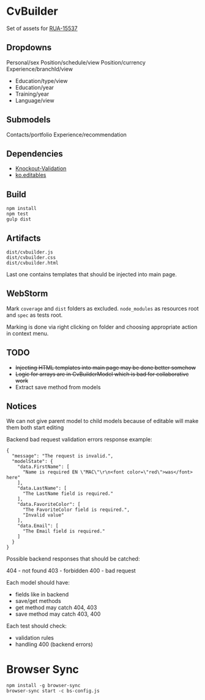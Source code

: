 CvBuilder
=========

Set of assets for [RUA-15537](https://rabota.atlassian.net/browse/RUA-15537)

Dropdowns
---------

Personal/sex
Position/schedule/view
Position/currency
Experience/branchId/view
+ Education/type/view
+ Education/year
+ Training/year
+ Language/view


Submodels
---------
Contacts/portfolio
Experience/recommendation


Dependencies
------------

 * [Knockout-Validation](https://github.com/Knockout-Contrib/Knockout-Validation)
 * [ko.editables](https://github.com/romanych/ko.editables)

Build
-----

	npm install
	npm test
	gulp dist

Artifacts
---------

	dist/cvbuilder.js
	dist/cvbuilder.css
	dist/cvbuilder.html

Last one contains templates that should be injected into main page.

WebStorm
--------

Mark `coverage` and `dist` folders as excluded. `node_modules` as resources root and `spec` as tests root.

Marking is done via right clicking on folder and choosing appropriate action in context menu.

TODO
----

 * <s>Injecting HTML templates into main page may be done better somehow</s>
 * <s>Logic for arrays are in CvBuilderModel which is bad for collaborative work</s>
 * Extract save method from models

Notices
-------

We can not give parent model to child models because of editable will make them both start editing

Backend bad request validation errors response example:

	{
	  "message": "The request is invalid.",
	  "modelState": {
		"data.FirstName": [
		  "Name is required EN \"MAC\"\r\n<font color=\"red\">was</font> here"
		],
		"data.LastName": [
		  "The LastName field is required."
		],
		"data.FavoriteColor": [
		  "The FavoriteColor field is required.",
		  "Invalid value"
		],
		"data.Email": [
		  "The Email field is required."
		]
	  }
	}


Possible backend responses that should be catched:

404 - not found
403 - forbidden
400 - bad request


Each model should have:

 * fields like in backend
 * save/get methods
 * get method may catch 404, 403
 * save method may catch 403, 400

Each test should check:

 * validation rules
 * handling 400 (backend errors)

Browser Sync
============

	npm install -g browser-sync
	browser-sync start -c bs-config.js

